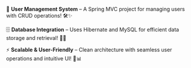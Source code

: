 👤 **User Management System** – A Spring MVC project for managing users with CRUD operations! 🛠️✨  

🗄️ **Database Integration** – Uses Hibernate and MySQL for efficient data storage and retrieval! 🔗💾  

⚡ **Scalable & User-Friendly** – Clean architecture with seamless user operations and intuitive UI! 🚀📊
